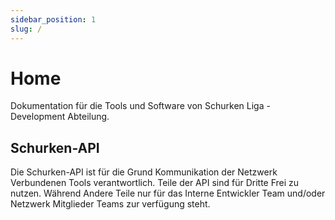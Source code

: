 ```yaml
---
sidebar_position: 1
slug: /
---
```


# Home
Dokumentation für die Tools und Software von Schurken Liga - Development Abteilung.

## Schurken-API
Die Schurken-API ist für die Grund Kommunikation der Netzwerk Verbundenen Tools verantwortlich. 
Teile der API sind für Dritte Frei zu nutzen. Während Andere Teile nur für das Interne 
Entwickler Team und/oder Netzwerk Mitglieder Teams zur verfügung steht. 
